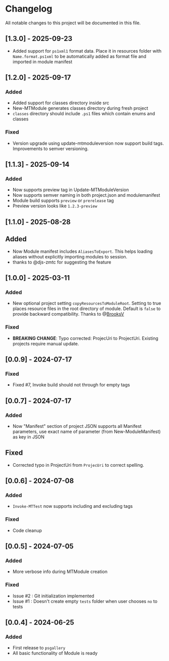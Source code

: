 # Changelog

All notable changes to this project will be documented in this file.

## [1.3.0] - 2025-09-23

- Added support for `ps1xml1` format data. Place it in resources folder with `Name.format.ps1xml` to be automatically added as format file and imported in module manifest

## [1.2.0] - 2025-09-17

### Added
- Added support for classes directory inside src
- New-MTModule generates classes directory during fresh project
- `classes` directory should include `.ps1` files which contain enums and classes

### Fixed
- Version upgrade using update-mtmoduleversion now support build tags. Improvements to semver versioning.

## [1.1.3] - 2025-09-14

### Added
- Now supports preview tag in Update-MTModuleVersion
- Now supports semver naming in both project.json and modulemanifest
- Module build supports `preview` or `prerelease` tag
- Preview version looks like `1.2.3-preview` 

## [1.1.0] - 2025-08-28

## Added

- Now Module manifest includes `AliasesToExport`. This helps loading aliases without explicitly importing modules to session. 
- thanks to @djs-zmtc for suggesting the feature

## [1.0.0] - 2025-03-11

### Added

- New optional project setting `copyResourcesToModuleRoot`. Setting to true places resource files in the root directory of module. Default is `false` to provide backward compatibility. Thanks to @[BrooksV](https://github.com/BrooksV)

### Fixed

- **BREAKING CHANGE**: Typo corrected: ProjecUri to ProjectUri. Existing projects require manual update.

## [0.0.9] - 2024-07-17

### Fixed

- Fixed #7, Invoke build should not through for empty tags

## [0.0.7] - 2024-07-17

### Added

- Now "Manifest" section of project JSON supports all Manifest parameters, use exact name of parameter (from New-ModuleManifest) as key in JSON

## Fixed

- Corrected typo in ProjectUri from `ProjecUri` to correct spelling.

## [0.0.6] - 2024-07-08

### Added

- `Invoke-MTTest` now supports including and excluding tags

### Fixed

- Code cleanup

## [0.0.5] - 2024-07-05

### Added

- More verbose info during MTModule creation

### Fixed

- Issue #2 : Git initialization implemented
- Issue #1 : Doesn't create empty `tests` folder when user chooses `no` to tests

## [0.0.4] - 2024-06-25

### Added
- First release to `psgallery`
- All basic functionality of Module is ready
